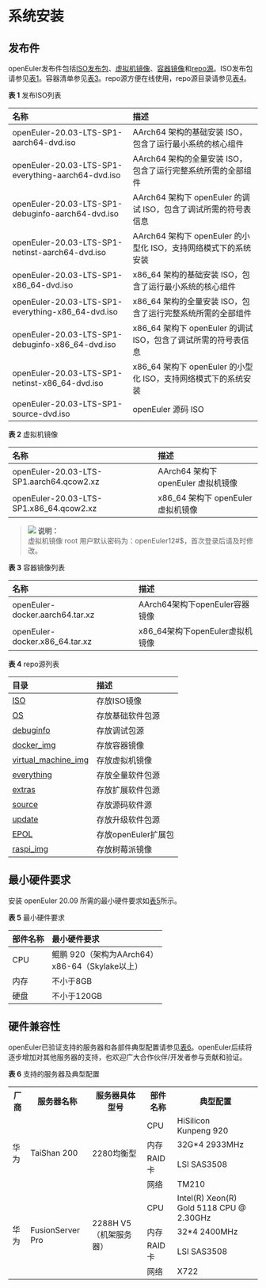 # 系统安装

## 发布件

openEuler发布件包括[ISO发布包](http://repo.openeuler.org/openEuler-20.03-LTS-SP1/ISO/)、[虚拟机镜像](http://repo.openeuler.org/openEuler-20.03-LTS-SP1/virtual_machine_img/)、[容器镜像](http://repo.openeuler.org/openEuler-20.03-LTS-SP1/docker_img/)和[repo源](http://repo.openeuler.org/openEuler-20.03-LTS-SP1/)。ISO发布包请参见[表1](#table8396719144315)。容器清单参见[表3](#table1276911538154)。repo源方便在线使用，repo源目录请参见[表4](#table953512211576)。

**表 1**  发布ISO列表<a name="table8396719144315"></a>

|  名称  | 描述  |
| :----  | :----  |
| openEuler-20.03-LTS-SP1-aarch64-dvd.iso | AArch64 架构的基础安装 ISO，包含了运行最小系统的核心组件 |
| openEuler-20.03-LTS-SP1-everything-aarch64-dvd.iso | AArch64 架构的全量安装 ISO，包含了运行完整系统所需的全部组件 |
| openEuler-20.03-LTS-SP1-debuginfo-aarch64-dvd.iso | AArch64 架构下 openEuler 的调试 ISO，包含了调试所需的符号表信息 |
| openEuler-20.03-LTS-SP1-netinst-aarch64-dvd.iso | AArch64 架构下 openEuler 的小型化 ISO，支持网络模式下的系统安装 |
| openEuler-20.03-LTS-SP1-x86_64-dvd.iso | x86_64 架构的基础安装 ISO，包含了运行最小系统的核心组件 |
| openEuler-20.03-LTS-SP1-everything-x86_64-dvd.iso | x86_64 架构的全量安装 ISO，包含了运行完整系统所需的全部组件 |
| openEuler-20.03-LTS-SP1-debuginfo-x86_64-dvd.iso | x86_64 架构下 openEuler 的调试 ISO，包含了调试所需的符号表信息 |
| openEuler-20.03-LTS-SP1-netinst-x86_64-dvd.iso | x86_64 架构下 openEuler 的小型化 ISO，支持网络模式下的系统安装 |
| openEuler-20.03-LTS-SP1-source-dvd.iso | openEuler 源码 ISO |


**表 2**  虚拟机镜像<a name="table1995101714610"></a>

|  名称  | 描述  |
| :----  | :----  |
| openEuler-20.03-LTS-SP1.aarch64.qcow2.xz | AArch64 架构下 openEuler 虚拟机镜像 |
| openEuler-20.03-LTS-SP1.x86_64.qcow2.xz | x86_64 架构下 openEuler 虚拟机镜像 |

>![](./public_sys-resources/icon-note.gif) **说明：**   
>虚拟机镜像 root 用户默认密码为：openEuler12\#$，首次登录后请及时修改。  


**表 3**  容器镜像列表<a name="table1276911538154"></a>

|  名称  | 描述  |
| :----  | :----  |
| openEuler-docker.aarch64.tar.xz | AArch64架构下openEuler容器镜像 |
| openEuler-docker.x86_64.tar.xz | x86_64架构下openEuler虚拟机镜像 |


**表 4**  repo源列表<a name="table953512211576"></a>

|  目录  | 描述  |
| :----  | :----  |
| [ISO](http://repo.openeuler.org/openEuler-20.03-LTS/ISO/) | 存放ISO镜像 |
| [OS](http://repo.openeuler.org/openEuler-20.03-LTS-SP1/OS/) | 存放基础软件包源 |
| [debuginfo](http://repo.openeuler.org/openEuler-20.03-LTS-SP1/debuginfo/) | 存放调试包源 |
| [docker_img](http://repo.openeuler.org/openEuler-20.03-LTS-SP1/docker_img/) | 存放容器镜像 |
| [virtual_machine_img](http://repo.openeuler.org/openEuler-20.03-LTS-SP1/virtual_machine_img/) | 存放虚拟机镜像 |
| [everything](http://repo.openeuler.org/openEuler-20.03-LTS-SP1/everything/) | 存放全量软件包源 |
| [extras](http://repo.openeuler.org/openEuler-20.03-LTS-SP1/extras/) | 存放扩展软件包源 |
| [source](http://repo.openeuler.org/openEuler-20.03-LTS-SP1/source/) | 存放源码软件源 |
| [update](http://repo.openeuler.org/openEuler-20.03-LTS-SP1/update/) | 存放升级软件包源 |
| [EPOL](http://repo.openeuler.org/openEuler-20.03-LTS-SP1/EPOL/) | 存放openEuler扩展包 |
| [raspi_img](http://repo.openeuler.org/openEuler-20.03-LTS-SP1/raspi_img/) | 存放树莓派镜像 |


## 最小硬件要求

安装 openEuler 20.09  所需的最小硬件要求如[表5](#zh-cn_topic_0182825778_tff48b99c9bf24b84bb602c53229e2541)所示。

**表 5**  最小硬件要求<a name="zh-cn_topic_0182825778_tff48b99c9bf24b84bb602c53229e2541"></a>

|  部件名称  | 最小硬件要求  |
| :----  | :----  |
| CPU | 鲲鹏 920（架构为AArch64）<br>x86-64（Skylake以上） |
| 内存 | 不小于8GB |
| 硬盘 | 不小于120GB |

## 硬件兼容性

openEuler已验证支持的服务器和各部件典型配置请参见[表6](#zh-cn_topic_0227922427_table39822012)。openEuler后续将逐步增加对其他服务器的支持，也欢迎广大合作伙伴/开发者参与贡献和验证。

**表 6**  支持的服务器及典型配置<a name="zh-cn_topic_0227922427_table39822012"></a>

<table>
  <tr>
    <th>厂商</th>
    <th>服务器名称</th>
    <th>服务器具体型号</th>
    <th>部件名称</th>
	<th>典型配置</th>
  </tr>
  <tr>
    <td rowspan="4">华为</td>
    <td rowspan="4">TaiShan 200</td>
    <td rowspan="4">2280均衡型</td>
	<td>CPU</td>
	<td>HiSilicon <br>Kunpeng 920</td>
  </tr>
  <tr>
	<td>内存</td>
	<td>32G*4 2933MHz</td>
  </tr>
  <tr>
    <td>RAID卡</td>
    <td>LSI SAS3508</td>
  </tr>
  <tr>
    <td>网络</td>
    <td>TM210</td>
  </tr>
  <tr>
    <td rowspan="4">华为</td>
    <td rowspan="4">FusionServer Pro</td>
    <td rowspan="4">2288H V5（机架服务器）</td>
	<td>CPU</td>
	<td>Intel(R) Xeon(R) Gold 5118 CPU @ 2.30GHz</td>
  </tr>
  <tr>
	<td>内存</td>
	<td>32*4 2400MHz</td>
  </tr>
  <tr>
    <td>RAID卡</td>
    <td>LSI SAS3508</td>
  </tr>
  <tr>
    <td>网络</td>
    <td>X722</td>
  </tr>
</table>

